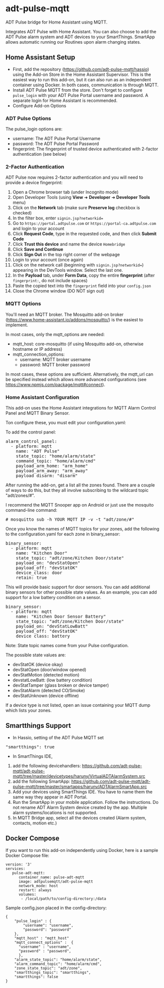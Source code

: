 # adt-pulse-mqtt
ADT Pulse bridge for Home Assistant using MQTT. 

Integrates ADT Pulse with Home Assistant. You can also choose to add the ADT Pulse alarm system and ADT devices to your SmartThings. SmartApp allows automatic running our Routines upon alarm changing states.

## Home Assistant Setup 
- First, add the repository (https://github.com/adt-pulse-mqtt/hassio) using the Add-on Store in the Home Assistant Supervisor. This is the easiest way to run this add-on, but it can also run as an independent container using Docker. In both cases, communication is through MQTT.
- Install ADT Pulse MQTT from the store. Don't forget to configure `pulse_login` with your ADT Pulse Portal username and password. A separate login for Home Assistant is recommended. 
- Configure Add-on Options

### ADT Pulse Options
The pulse_login options are:

- username: The ADT Pulse Portal Username
- password:  The ADT Pulse Portal Password
- fingerprint: The fingerprint of trusted device authenticated with 2-factor authentication (see below)

### 2-Factor Authentication
ADT Pulse now requires 2-factor authentication and you will need to provide a device fingerprint:

1. Open a Chrome browser tab (under Incognito mode)
2. Open Developer Tools (using **View** ➜ **Developer** ➜ **Developer Tools** menu)
3. Click on the **Network** tab (make sure **Preserve log** checkbox is checked)
4. In the filter box, enter `signin.jsp?networkid=`
5. Go to `https://portal.adtpulse.com` or `https://portal-ca.adtpulse.com` and login to your account
6. Click **Request Code**, type in the requested code, and then click **Submit Code**
7. Click **Trust this device** and name the device `Homebridge`
8. Click **Save and Continue**
9. Click **Sign Out** in the top right corner of the webpage
10. Login to your account (once again)
11. Click on the network call (beginning with `signin.jsp?networkid=`) appearing in the DevTools window. Select the last one.
12. In the **Payload** tab, under **Form Data**, copy the entire **fingerprint** (after `fingerprint:`, do not include spaces)
13. Paste the copied text into the `fingerprint` field into your `config.json`
14. Close the Chrome window (DO NOT sign out)

### MQTT Options
You'll need an MQTT broker. The Mosquitto add-on broker (https://www.home-assistant.io/addons/mosquitto/) is the easiest to implement.

In most cases, only the mqtt_options are needed:
  - mqtt_host: core-mosquitto (if using Mosquitto add-on, otherwise hostname or IP address)
  - mqtt_connection_options: 
    - username: MQTT broker username
    - password: MQTT broker password

In most cases, these options are sufficient. Alternatively, the mqtt_url can be specified instead which allows more advanced configurations (see https://www.npmjs.com/package/mqtt#connect).

### Home Assistant Configuration
This add-on uses the Home Assistant integrations for MQTT Alarm Control Panel and MQTT Binary Sensor.

 Ton configure these, you must edit your configuration.yaml:

To add the control panel:

<pre>alarm_control_panel:
  - platform: mqtt
    name: "ADT Pulse"
    state_topic: "home/alarm/state"
    command_topic: "home/alarm/cmd"
    payload_arm_home: "arm_home"
    payload_arm_away: "arm_away"
    payload_disarm: "disarm"
</pre>

After running the add-on, get a list all the zones found. There are a couple of ways to do this, but they all involve subscribing to the wildcard topic "adt/zones/#".

I recommend the MQTT Snooper app on Android or just use the mosquito command-line command:

<pre>
# mosquitto_sub -h YOUR_MQTT_IP -v -t "adt/zone/#"
</pre>

Once you know the names of MQTT topics for your zones, add the following to the configuration.yaml for each zone in binary_sensor:

<pre>
binary_sensor:
  - platform: mqtt
    name: "Kitchen Door"
    state_topic: "adt/zone/Kitchen Door/state"
    payload_on: "devStatOpen"
    payload_off: "devStatOK"
    device_class: door
    retain: true
</pre>

This will provide basic support for door sensors. You can add additional binary sensors for other possible state values. As an example, you can add support for a low battery condition on a sensor.
<pre>
binary_sensor:
  - platform: mqtt
    name: "Kitchen Door Sensor Battery"
    state_topic: "adt/zone/Kitchen Door/state"
    payload_on: "devStatLowBatt"
    payload_off: "devStatOK"
    device_class: battery
</pre>

Note: State topic names come from your Pulse configuration.

The possible state values are:

  * devStatOK (device okay)
  * devStatOpen (door/window opened)
  * devStatMotion (detected motion)
  * devstatLowBatt: (low battery condition)
  * devStatTamper (glass broken or device tamper)
  * devStatAlarm (detected CO/Smoke)
  * devStatUnknown (device offline)

If a device type is not listed, open an issue containing your MQTT dump which lists your zones.

## Smartthings Support

* In Hassio, setting of the ADT Pulse MQTT set

<pre>
"smartthings": true
</pre>

* In SmartThings IDE,

1. add the following devicehandlers:
https://github.com/adt-pulse-mqtt/adt-pulse-mqtt/tree/master/devicetypes/haruny/VirtualADTAlarmSystem.src 
1. add the following SmartApp: 
https://github.com/adt-pulse-mqtt/adt-pulse-mqtt/tree/master/smartapps/haruny/ADTAlarmSmartApp.src
1. Add your devices using SmartThings IDE. You have to name them the same way they appear in ADT Portal.
1. Run the SmartApp in your mobile application. Follow the instructions. Do not rename ADT Alarm System device created by the app. Multiple alarm systems/locations is not supported.
1. In MQTT Bridge app, select all the devices created (Alarm system, contacts, motion etc.)

## Docker Compose
If you want to run this add-on independently using Docker, here is a sample Docker Compose file:

```
version: '3'
services:
   pulse-adt-mqtt:
      container_name: pulse-adt-mqtt
      image: adtpulsemqtt/adt-pulse-mqtt
      network_mode: host
      restart: always
      volumes:
       - /local/path/to/config-directory:/data
```
Sample config.json placed in the config-directory:
```
{
    "pulse_login" : {
        "username": "username",
        "password": "password"
    },
    "mqtt_host" : "mqtt_host"
    "mqtt_connect_options" :  {
      "username" : "username",
      "password" : "password",
      },
    "alarm_state_topic": "home/alarm/state",
    "alarm_command_topic": "home/alarm/cmd",
    "zone_state_topic": "adt/zone",
    "smartthings_topic": "smartthings",
    "smartthings": false
}
```
